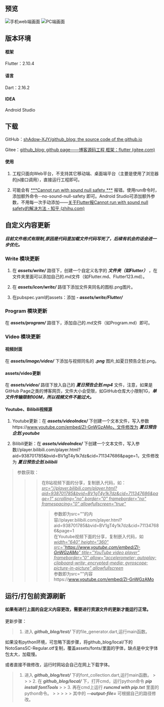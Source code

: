 ## 预览

![手机web端画面](https://img-blog.csdnimg.cn/3a7af8b41d86473194b0ca53cc0e5f6c.jpeg#pic_center)
![PC端画面](https://img-blog.csdnimg.cn/b93090d4a9684d7dbedb54496f76bf67.png#pic_center)

## 版本环境

#### 框架

Flutter：2.10.4

#### 语言

Dart：2.16.2

#### IDEA

Android Studio

## 下载

GitHub：[shAdow-XJY/github_blog: the source code of the github.io](https://github.com/shAdow-XJY/github_blog)

Gitee：[github_blog: github page——博客源码工程 框架：flutter (gitee.com)](https://gitee.com/shAdowPlusing/github_blog)

#### 使用

1. 工程只面向Web平台，不支持其它移动端、桌面端平台（主要是使用了浏览器的js接口调用），直接运行工程即可。

2. 可能会有 <u>***Cannot run with sound null safety ***</u> 报错。使用run命令时，添加额外命令--no-sound-null-safety 即可。Android Studio可添加额外参数，不用每一次手动添加——[关于Flutter报Cannot run with sound null safety的解决方法 - 知乎 (zhihu.com)](https://zhuanlan.zhihu.com/p/405838959)

## 自定义内容更新

##### 目前文件格式有限制,原因是代码里加载文件代码写死了，后续有机会的话会进一步优化。

### Write 模块更新

1. 在 ***assets/write/*** 路径下，创建一个自定义名字的 ***文件夹（如Flutter）*** ，在文件夹里面可以添加自己的.md文件（如Flutter.md、Flutter123.md）。

2. 在 ***assets/icon/write/*** 路径下添加文件夹同名的图标.png图片。

3. 在pubspec.yaml的assets：添加 ***- assets/write/Flutter/***

### Program 模块更新

在 ***assets/program/*** 路径下，添加自己的.md文件（如Program.md）即可。

### Video 模块更新

#### 视频封面

在 ***assets/image/video/*** 下添加与视频同名的 ***.png*** 图片,如夏日预告企划.png。

#### assets/video更新

在 ***assets/video/*** 路径下放入自己的 ***夏日预告企划.mp4*** 文件，注意，如果是GitHub Page之类的博客网页，文件大小会受限，如GitHub仓库大小限制1G，***单文件传输限制100M，所以视频文件不能过大。***

#### Youtube、Bilibili视频源

1. Youtube更新：在 ***assets/videoIndex/*** 下创建一个文本文件，写入参数https://www.youtube.com/embed/ZI-GnWGzAMo，文件修改为 ***夏日预告企划.youtube***

2. Bilibili更新：在 ***assets/videoIndex/*** 下创建一个文本文件，写入参数//player.bilibili.com/player.html?aid=938701785&bvid=BV1gT4y1k7dz&cid=711347686&page=1，文件修改为 ***夏日预告企划.bilibili***

> 参数获取：
>
> > > 在B站视频下面的分享，复制嵌入代码，如：*<u>src="//player.bilibili.com/player.html?aid=938701785&bvid=BV1gT4y1k7dz&cid=711347686&page=1" scrolling="no" border="0" frameborder="no" framespacing="0" allowfullscreen="true"</u>*
> > >
> > > > 参数即为src=""的内容//player.bilibili.com/player.html?aid=938701785&bvid=BV1gT4y1k7dz&cid=711347686&page=1  
> > > > 在Youtube视频下面的分享，复制嵌入代码，如  
> > > >  *<u>width="640" height="360" src="https://www.youtube.com/embed/ZI-GnWGzAMo" title="YouTube video player" frameborder="0" allow="accelerometer; autoplay; clipboard-write; encrypted-media; gyroscope; picture-in-picture" allowfullscreen</u>*  
> > > > 参数即为src=""内容https://www.youtube.com/embed/ZI-GnWGzAMo

## 运行/打包前资源刷新

#### 如果有进行上面的自定义内容更改，需要进行资源文件的更新才能运行正常。

更新步骤：

> 1. 进入 ***github_blog/test/*** 下的file_generator.dart,运行main函数。

如果没有python环境，可忽略下面步骤，将github_blog/local/下的NotoSansSC-Regular.otf复制，覆盖assets/fonts/里面的字体，缺点是中文字体包太大，加载慢。

或者直接不做修改，运行时网站会自己在网上下载字体。

> 1. 进入 ***github_blog/test/*** 下的font_collection.dart,运行main函数。
     >
     >    > 2. 在 ***github_blog/local/*** 下，打开cmd，运行python命令 ***pip install fontTools***
     >    > 3. 再在cmd上运行 ***runcmd with pip.txt*** 里面的python命令。
               >    >
               >    >    > 其中的 ***--output-file=*** 可根据自己的路径修改。
